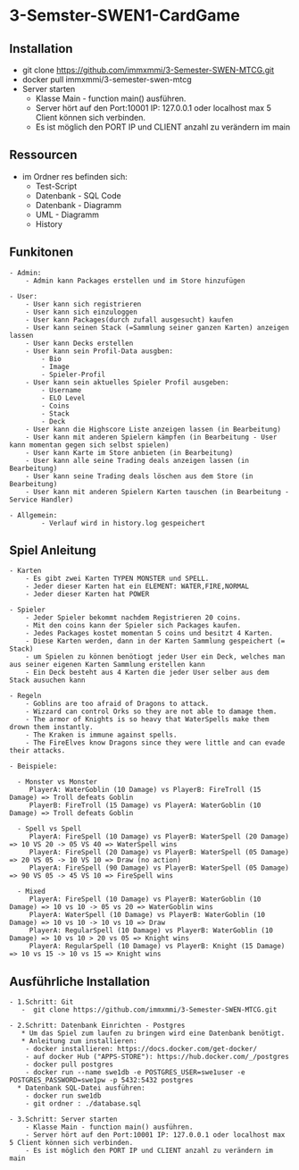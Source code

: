 ﻿# 3-Semster-SWEN1-CardGame
 ## Installation
  - git clone https://github.com/immxmmi/3-Semester-SWEN-MTCG.git
  - docker pull immxmmi/3-semester-swen-mtcg
  -  Server starten
      - Klasse Main - function main() ausführen.
      - Server hört auf den Port:10001 IP: 127.0.0.1 oder localhost max 5 Client können sich verbinden.
      - Es ist möglich den PORT IP und CLIENT anzahl zu verändern im main
      
## Ressourcen
   - im Ordner res befinden sich:
     - Test-Script
     - Datenbank - SQL Code
     - Datenbank - Diagramm
     - UML - Diagramm
     - History
   

## Funkitonen
    - Admin:
        - Admin kann Packages erstellen und im Store hinzufügen
        
    - User:
        - User kann sich registrieren
        - User kann sich einzuloggen
        - User kann Packages(durch zufall ausgesucht) kaufen
        - User kann seinen Stack (=Sammlung seiner ganzen Karten) anzeigen lassen
        - User kann Decks erstellen
        - User kann sein Profil-Data ausgben: 
            - Bio
            - Image
            - Spieler-Profil
        - User kann sein aktuelles Spieler Profil ausgeben: 
            - Username
            - ELO Level 
            - Coins
            - Stack
            - Deck
        - User kann die Highscore Liste anzeigen lassen (in Bearbeitung)
        - User kann mit anderen Spielern kämpfen (in Bearbeitung - User kann momentan gegen sich selbst spielen)
        - User kann Karte im Store anbieten (in Bearbeitung)
        - User kann alle seine Trading deals anzeigen lassen (in Bearbeitung)
        - User kann seine Trading deals löschen aus dem Store (in Bearbeitung)
        - User kann mit anderen Spielern Karten tauschen (in Bearbeitung - Service Handler)
        
    - Allgemein:
            - Verlauf wird in history.log gespeichert

## Spiel Anleitung

    - Karten
        - Es gibt zwei Karten TYPEN MONSTER und SPELL.
        - Jeder dieser Karten hat ein ELEMENT: WATER,FIRE,NORMAL
        - Jeder dieser Karten hat POWER
        
    - Spieler
        - Jeder Spieler bekommt nachdem Registrieren 20 coins.
        - Mit den coins kann der Spieler sich Packages kaufen.
        - Jedes Packages kostet momentan 5 coins und besitzt 4 Karten.
        - Diese Karten werden, dann in der Karten Sammlung gespeichert (= Stack)
        - um Spielen zu können benötiogt jeder User ein Deck, welches man aus seiner eigenen Karten Sammlung erstellen kann
        - Ein Deck besteht aus 4 Karten die jeder User selber aus dem Stack ausuchen kann
        
    - Regeln 
        - Goblins are too afraid of Dragons to attack.
        - Wizzard can control Orks so they are not able to damage them.
        - The armor of Knights is so heavy that WaterSpells make them drown them instantly.
        - The Kraken is immune against spells.
        - The FireElves know Dragons since they were little and can evade their attacks.
        
    - Beispiele: 
    
      - Monster vs Monster
         PlayerA: WaterGoblin (10 Damage) vs PlayerB: FireTroll (15 Damage) => Troll defeats Goblin
         PlayerB: FireTroll (15 Damage) vs PlayerA: WaterGoblin (10 Damage) => Troll defeats Goblin
         
      - Spell vs Spell
         PlayerA: FireSpell (10 Damage) vs PlayerB: WaterSpell (20 Damage) => 10 VS 20 -> 05 VS 40 => WaterSpell wins 
         PlayerA: FireSpell (20 Damage) vs PlayerB: WaterSpell (05 Damage) => 20 VS 05 -> 10 VS 10 => Draw (no action) 
         PlayerA: FireSpell (90 Damage) vs PlayerB: WaterSpell (05 Damage) => 90 VS 05 -> 45 VS 10 => FireSpell wins 
         
      - Mixed
         PlayerA: FireSpell (10 Damage) vs PlayerB: WaterGoblin (10 Damage) => 10 vs 10 -> 05 vs 20 => WaterGoblin wins
         PlayerA: WaterSpell (10 Damage) vs PlayerB: WaterGoblin (10 Damage) => 10 vs 10 -> 10 vs 10 => Draw
         PlayerA: RegularSpell (10 Damage) vs PlayerB: WaterGoblin (10 Damage) => 10 vs 10 > 20 vs 05 => Knight wins
         PlayerA: RegularSpell (10 Damage) vs PlayerB: Knight (15 Damage) => 10 vs 15 -> 10 vs 15 => Knight wins 

## Ausführliche Installation
    - 1.Schritt: Git
       -  git clone https://github.com/immxmmi/3-Semester-SWEN-MTCG.git
       
    - 2.Schritt: Datenbank Einrichten - Postgres
       * Um das Spiel zum laufen zu bringen wird eine Datenbank benötigt.
       * Anleitung zum installieren: 
        - docker installieren: https://docs.docker.com/get-docker/ 
        - auf docker Hub ("APPS-STORE"): https://hub.docker.com/_/postgres
        - docker pull postgres
        - docker run --name swe1db -e POSTGRES_USER=swe1user -e POSTGRES_PASSWORD=swe1pw -p 5432:5432 postgres
      * Datenbank SQL-Datei ausführen:
        - docker run swe1db
        - git ordner : ./database.sql
        
    - 3.Schritt: Server starten
        - Klasse Main - function main() ausführen.
        - Server hört auf den Port:10001 IP: 127.0.0.1 oder localhost max 5 Client können sich verbinden.
        - Es ist möglich den PORT IP und CLIENT anzahl zu verändern im main  

 
